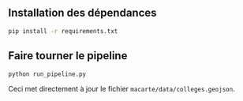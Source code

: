 ## Installation des dépendances

```bash
pip install -r requirements.txt
```

## Faire tourner le pipeline

```bash
python run_pipeline.py
```

Ceci met directement à jour le fichier `macarte/data/colleges.geojson`.
